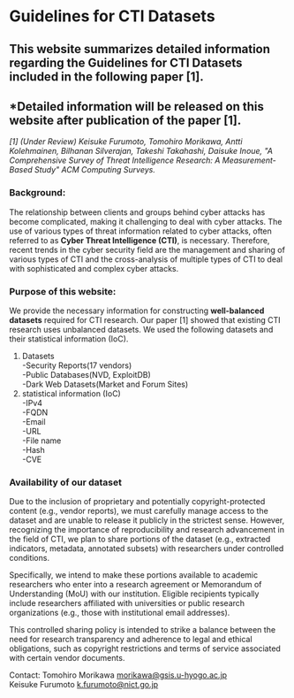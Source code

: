 # Guidelines for CTI Datasets

## This website summarizes detailed information regarding the Guidelines for CTI Datasets included in the following paper [1].

## *Detailed information will be released on this website after publication of the paper [1].

*[1] (Under Review) Keisuke Furumoto, Tomohiro Morikawa, Antti Kolehmainen, Bilhanan Silverajan, Takeshi Takahashi, Daisuke Inoue, "A Comprehensive Survey of Threat Intelligence Research: A Measurement-Based Study" ACM Computing Surveys.*

### Background:<br>
The relationship between clients and groups behind cyber attacks has become complicated, making it challenging to deal with cyber attacks.
The use of various types of threat information related to cyber attacks, often referred to as **Cyber Threat Intelligence (CTI)**, is necessary.
Therefore, recent trends in the cyber security field are the management and sharing of various types of CTI and the cross-analysis of multiple types of CTI to deal with sophisticated and complex cyber attacks. 

### Purpose of this website:<br>
We provide the necessary information for constructing **well-balanced datasets** required for CTI research.
Our paper [1] showed that existing CTI research uses unbalanced datasets. We used the following datasets and their statistical information (IoC).

1. Datasets<br>
   -Security Reports(17 vendors)<br>
   -Public Databases(NVD, ExploitDB)<br>
   -Dark Web Datasets(Market and Forum Sites)<br>
2. statistical information (IoC)<br>
   -IPv4<br>
   -FQDN<br>
   -Email<br>
   -URL<br>
   -File name<br>
   -Hash<br>
   -CVE<br>

### Availability of our dataset
Due to the inclusion of proprietary and potentially copyright-protected content (e.g., vendor reports), we must carefully manage access to the dataset and are unable to release it publicly in the strictest sense. However, recognizing the importance of reproducibility and research advancement in the field of CTI, we plan to share portions of the dataset (e.g., extracted indicators, metadata, annotated subsets) with researchers under controlled conditions.<br>

Specifically, we intend to make these portions available to academic researchers who enter into a research agreement or Memorandum of Understanding (MoU) with our institution. Eligible recipients typically include researchers affiliated with universities or public research organizations (e.g., those with institutional email addresses).<br>

This controlled sharing policy is intended to strike a balance between the need for research transparency and adherence to legal and ethical obligations, such as copyright restrictions and terms of service associated with certain vendor documents.<br>

Contact:
Tomohiro Morikawa
morikawa@gsis.u-hyogo.ac.jp<br>
Keisuke Furumoto
k.furumoto@nict.go.jp<br>
